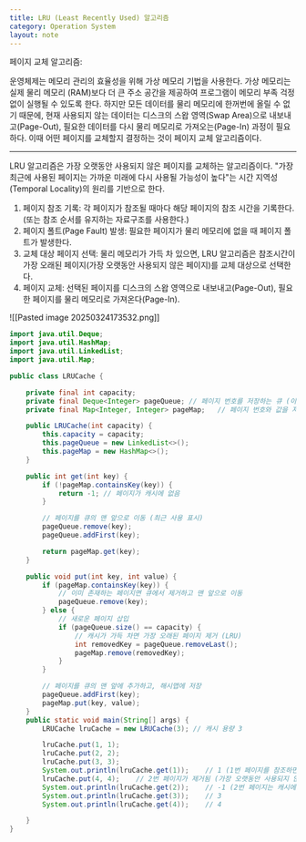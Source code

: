 ```yaml
---
title: LRU (Least Recently Used) 알고리즘
category: Operation System
layout: note
---
```

페이지 교체 알고리즘: 

운영체제는 메모리 관리의 효율성을 위해 가상 메모리 기법을 사용한다. 가상 메모리는 실제 물리 메모리 (RAM)보다 더 큰 주소 공간을 제공하여 프로그램이 메모리 부족 걱정 없이 실행될 수 있도록 한다. 하지만 모든 데이터를 물리 메모리에 한꺼번에 올릴 수 없기 때문에, 현재 사용되지 않는 데이터는 디스크의 스왑 영역(Swap Area)으로 내보내고(Page-Out), 필요한 데이터를 다시 물리 메모리로 가져오는(Page-In) 과정이 필요하다. 이때 어떤 페이지를 교체할지 결정하는 것이 페이지 교체 알고리즘이다. 

----

LRU 알고리즘은 가장 오랫동안 사용되지 않은 페이지를 교체하는 알고리즘이다. "가장 최근에 사용된 페이지는 가까운 미래에 다시 사용될 가능성이 높다"는 시간 지역성(Temporal Locality)의 원리를 기반으로 한다. 

1. 페이지 참조 기록: 각 페이지가 참조될 때마다 해당 페이지의 참조 시간을 기록한다. (또는 참조 순서를 유지하는 자료구조를 사용한다.)
2. 페이지 폴트(Page Fault) 발생: 필요한 페이지가 물리 메모리에 없을 때 페이지 폴트가 발생한다.
3. 교체 대상 페이지 선택: 물리 메모리가 가득 차 있으면, LRU 알고리즘은 참조시간이 가장 오래된 페이지(가장 오랫동안 사용되지 않은 페이지)를 교체 대상으로 선택한다. 
4. 페이지 교체: 선택된 페이지를 디스크의 스왑 영역으로 내보내고(Page-Out), 필요한 페이지를 물리 메모리로 가져온다(Page-In).

![[Pasted image 20250324173532.png]]

```java 
import java.util.Deque;
import java.util.HashMap;
import java.util.LinkedList;
import java.util.Map;

public class LRUCache {

    private final int capacity;
    private final Deque<Integer> pageQueue; // 페이지 번호를 저장하는 큐 (이중 연결 리스트)
    private final Map<Integer, Integer> pageMap;   // 페이지 번호와 값을 저장하는 해시맵

    public LRUCache(int capacity) {
        this.capacity = capacity;
        this.pageQueue = new LinkedList<>();
        this.pageMap = new HashMap<>();
    }

    public int get(int key) {
        if (!pageMap.containsKey(key)) {
            return -1; // 페이지가 캐시에 없음
        }

        // 페이지를 큐의 맨 앞으로 이동 (최근 사용 표시)
        pageQueue.remove(key);
        pageQueue.addFirst(key);

        return pageMap.get(key);
    }

    public void put(int key, int value) {
        if (pageMap.containsKey(key)) {
            // 이미 존재하는 페이지면 큐에서 제거하고 맨 앞으로 이동
            pageQueue.remove(key);
        } else {
            // 새로운 페이지 삽입
            if (pageQueue.size() == capacity) {
                // 캐시가 가득 차면 가장 오래된 페이지 제거 (LRU)
                int removedKey = pageQueue.removeLast();
                pageMap.remove(removedKey);
            }
        }

        // 페이지를 큐의 맨 앞에 추가하고, 해시맵에 저장
        pageQueue.addFirst(key);
        pageMap.put(key, value);
    }
    public static void main(String[] args) {
        LRUCache lruCache = new LRUCache(3); // 캐시 용량 3

        lruCache.put(1, 1);
        lruCache.put(2, 2);
        lruCache.put(3, 3);
        System.out.println(lruCache.get(1));    // 1 (1번 페이지를 참조하면서 맨 앞으로 이동)
        lruCache.put(4, 4);    // 2번 페이지가 제거됨 (가장 오랫동안 사용되지 않음)
        System.out.println(lruCache.get(2));    // -1 (2번 페이지는 캐시에 없음)
        System.out.println(lruCache.get(3));    // 3
        System.out.println(lruCache.get(4));    // 4

    }
}
```